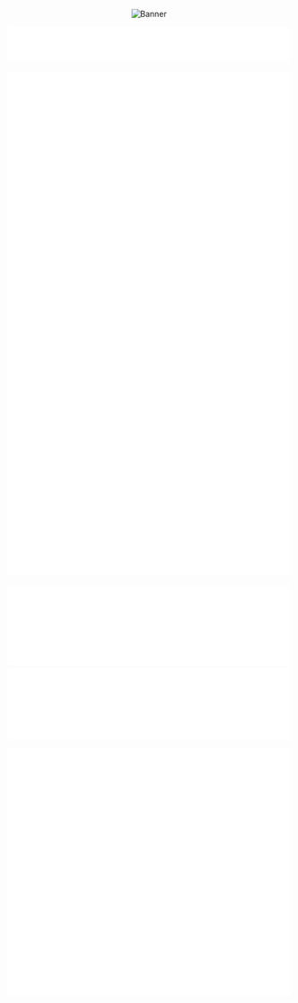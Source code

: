 <!-- Banner (optional, custom SVG/pic can be top) -->
<p align="center">
  <img src="./banner.svg" alt="Banner" />
</p>

<!-- About Me by metrics plugin -->
<p align="center">
  <img src="./metrics-about.svg" alt="About Me" />
</p>

<!-- Main infographics (calendar, activity, profile) -->
<p align="center">
  <img src="./metrics.svg" alt="Main Metrics" />
</p>

<!-- Recently used + Most used languages blocks -->
<p align="center">
  <img src="./metrics-most-used.svg" alt="Most Used Languages" />
  <img src="./metrics-recently-used.svg" alt="Recently Used Languages" />
</p>

<!-- Personality metric -->
<p align="center">
  <img src="./metrics-personality.svg" alt="Personality" />
</p>

